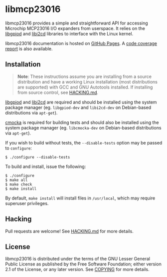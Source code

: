 # libmcp23016

libmcp23016 provides a simple and straightforward API for accessing Microchip
MCP23016 I/O expanders from userspace. It relies on the [libgpiod][1] and
[libi2cd][2] libraries to interface with the Linux kernel.

libmcp23016 documentation is hosted on [GitHub Pages][3]. A [code coverage report][4]
is also available.

## Installation

> **Note**: These instructions assume you are installing from a source
> distribution and have a working Linux installation (most distributions are
> supported) with GCC and GNU Autotools installed. If installing from source
> control, see [HACKING.md].

[libgpiod][1] and [libi2cd][2] are required and should be installed using the
system package manager (eg. `libgpiod-dev` and `libi2cd-dev` on Debian-based
distributions via `apt-get`).

[cmocka][6] is required for building tests and should also be installed using
the system package manager (eg. `libcmocka-dev` on Debian-based distributions
via `apt-get`).

If you wish to build without tests, the `--disable-tests` option may be passed
to `configure`:

    $ ./configure --disable-tests

To build and install, issue the following:

    $ ./configure
    $ make all
    $ make check
    $ make install

By default, `make install` will install files in `/usr/local`, which may require
superuser privileges.

## Hacking

Pull requests are welcome! See [HACKING.md] for more details.

## License

libmcp23016 is distributed under the terms of the GNU Lesser General Public
License as published by the Free Software Foundation; either version 2.1 of the
License, or any later version. See [COPYING] for more details.

[1]: https://git.kernel.org/pub/scm/libs/libgpiod/libgpiod.git/
[2]: https://github.com/sstallion/libi2cd
[3]: https://sstallion.github.io/libmcp23016/
[4]: https://sstallion.github.io/libmcp23016/coverage/


[6]: https://cmocka.org/

[COPYING]: COPYING
[HACKING.md]: HACKING.md
